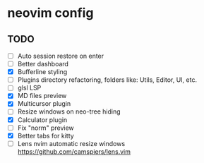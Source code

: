 # neovim config

## TODO

- [ ] Auto session restore on enter
- [ ] Better dashboard
- [x] Bufferline styling
- [ ] Plugins directory refactoring, folders like: Utils, Editor, UI, etc.
- [ ] glsl LSP
- [x] MD files preview
- [x] Multicursor plugin
- [ ] Resize windows on neo-tree hiding
- [x] Calculator plugin
- [ ] Fix "norm" preview
- [x] Better tabs for kitty
- [ ] Lens nvim automatic resize windows https://github.com/camspiers/lens.vim
